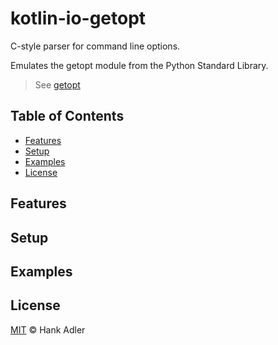 # kotlin-io-getopt

C-style parser for command line options.

Emulates the getopt module from the Python Standard Library.

 > See [getopt](https://docs.python.org/3.8/library/getopt.html)

## Table of Contents
- [Features](#features)
- [Setup](#setup)
- [Examples](#examples)
- [License](#license)

## Features

## Setup

## Examples

## License
[MIT](LICENSE) © Hank Adler
